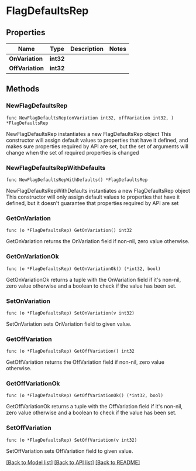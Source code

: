 # FlagDefaultsRep

## Properties

Name | Type | Description | Notes
------------ | ------------- | ------------- | -------------
**OnVariation** | **int32** |  | 
**OffVariation** | **int32** |  | 

## Methods

### NewFlagDefaultsRep

`func NewFlagDefaultsRep(onVariation int32, offVariation int32, ) *FlagDefaultsRep`

NewFlagDefaultsRep instantiates a new FlagDefaultsRep object
This constructor will assign default values to properties that have it defined,
and makes sure properties required by API are set, but the set of arguments
will change when the set of required properties is changed

### NewFlagDefaultsRepWithDefaults

`func NewFlagDefaultsRepWithDefaults() *FlagDefaultsRep`

NewFlagDefaultsRepWithDefaults instantiates a new FlagDefaultsRep object
This constructor will only assign default values to properties that have it defined,
but it doesn't guarantee that properties required by API are set

### GetOnVariation

`func (o *FlagDefaultsRep) GetOnVariation() int32`

GetOnVariation returns the OnVariation field if non-nil, zero value otherwise.

### GetOnVariationOk

`func (o *FlagDefaultsRep) GetOnVariationOk() (*int32, bool)`

GetOnVariationOk returns a tuple with the OnVariation field if it's non-nil, zero value otherwise
and a boolean to check if the value has been set.

### SetOnVariation

`func (o *FlagDefaultsRep) SetOnVariation(v int32)`

SetOnVariation sets OnVariation field to given value.


### GetOffVariation

`func (o *FlagDefaultsRep) GetOffVariation() int32`

GetOffVariation returns the OffVariation field if non-nil, zero value otherwise.

### GetOffVariationOk

`func (o *FlagDefaultsRep) GetOffVariationOk() (*int32, bool)`

GetOffVariationOk returns a tuple with the OffVariation field if it's non-nil, zero value otherwise
and a boolean to check if the value has been set.

### SetOffVariation

`func (o *FlagDefaultsRep) SetOffVariation(v int32)`

SetOffVariation sets OffVariation field to given value.



[[Back to Model list]](../README.md#documentation-for-models) [[Back to API list]](../README.md#documentation-for-api-endpoints) [[Back to README]](../README.md)


